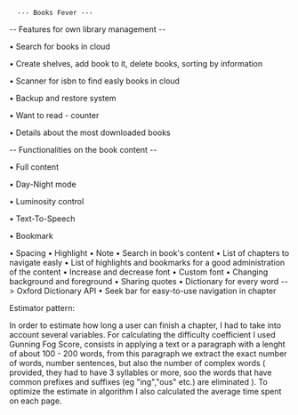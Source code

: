      --- Books Fever ---


-- Features for own library management --

  • Search for books in cloud
  
  • Create shelves, add book to it, delete books, sorting by information
  
  • Scanner for isbn to find easly books in cloud
  
  • Backup and restore system
  
  • Want to read - counter
  
  • Details about the most downloaded books
  
  
-- Functionalities on the book content --

  • Full content
  
  • Day-Night mode
  
  • Luminosity control
  
  • Text-To-Speech
  
  • Bookmark
  
  • Spacing
  • Highlight
  • Note
  • Search in book's content
  • List of chapters to navigate easly
  • List of highlights and bookmarks for a good administration of the content
  • Increase and decrease font
  • Custom font
  • Changing background and foreground
  • Sharing quotes
  • Dictionary for every word --> Oxford Dictionary API
  • Seek bar for easy-to-use navigation in chapter 
  
  Estimator pattern:
  
  In order to estimate how long a user can finish a chapter, I had to take into account several variables.
  For calculating the difficulty coefficient I used Gunning Fog Score, consists in applying a text or a paragraph with a lenght of about 100 - 200 words, from this paragraph we extract the exact number of words, number sentences, but also the number of complex words ( provided, they had to have 3 syllables or more, soo the words that have common prefixes and suffixes (eg "ing","ous" etc.) are eliminated ).
  To optimize the estimate in algorithm I also calculated the average time spent on each page.
  
